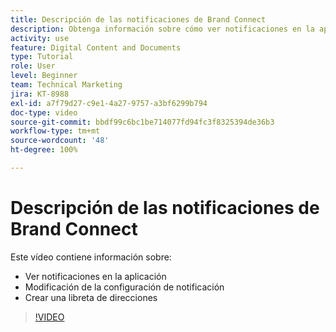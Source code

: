 ```yaml
---
title: Descripción de las notificaciones de Brand Connect
description: Obtenga información sobre cómo ver notificaciones en la aplicación, modificar la configuración de notificaciones y crear una libreta de direcciones en Brand Connect de [!UICONTROL DAM de Workfront].
activity: use
feature: Digital Content and Documents
type: Tutorial
role: User
level: Beginner
team: Technical Marketing
jira: KT-8988
exl-id: a7f79d27-c9e1-4a27-9757-a3bf6299b794
doc-type: video
source-git-commit: bbdf99c6bc1be714077fd94fc3f8325394de36b3
workflow-type: tm+mt
source-wordcount: '48'
ht-degree: 100%

---
```


# Descripción de las notificaciones de Brand Connect

Este vídeo contiene información sobre:

* Ver notificaciones en la aplicación
* Modificación de la configuración de notificación
* Crear una libreta de direcciones

>[!VIDEO](https://video.tv.adobe.com/v/335250/?quality=12&learn=on&enablevpops=1)

